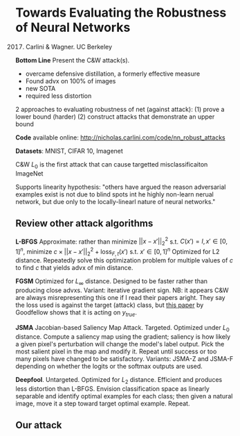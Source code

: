 # Towards Evaluating the Robustness of Neural Networks

2017. Carlini & Wagner. UC Berkeley 

**Bottom Line** Present the C&W attack(s).
- overcame defensive distillation, a formerly effective measure
- Found advx on 100% of images
- new SOTA
- required less distortion

2 approaches to evaluating robustness of net (against attack):
(1) prove a lower bound (harder)
(2) construct attacks that demonstrate an upper bound

**Code** available online: http://nicholas.carlini.com/code/nn_robust_attacks

**Datasets**: MNIST, CIFAR 10, Imagenet

C&W $L_0$ is the first attack that can cause targetted misclassificaiton ImageNet

Supports linearity hypothesis: "others have argued the reason adversarial examples exist is not due to blind spots int he highly non-learn nerual network, but due only to the locally-linearl nature of neural networks."

## Review other attack algorithms

**L-BFGS** Approximate: rather than 
minimize $||x-x'||^2_2$ s.t. $C(x') = l, x' \in [0,1]^n$, 
minimize $c \times ||x-x'||^2_2 + \text{loss}_{F,t}(x')$ s.t. $x' \in [0,1]^n$
Optimized for L2 distance. Repeatedly solve this optimization problem for multiple values of $c$ to find $c$ that yields advx of min distance.

**FGSM** Optimized for $L_\infty$ distance. Designed to be faster rather than producing close advxs. Variant: iterative gradient sign.
NB: it appears C&W are always misrepresenting this one if I read their papers aright. They say the loss used is against the target (attack) class, but [this paper](https://arxiv.org/pdf/1607.02533.pdf) by Goodfellow shows that it is acting on $y_{true}$.

**JSMA** Jacobian-based Saliency Map Attack. Targeted. Optimized under $L_0$ distance. Compute a saliency map using the gradient; saliency is how likely a given pixel's perturbation will change the model's label output. Pick the most salient pixel in the map and modify it. Repeat until success or too many pixels have changed to be satisfactory. Variants: JSMA-Z and JSMA-F depending on whether the logits or the softmax outputs are used.

**Deepfool**. Untargeted. Optimized for $L_2$ distance. Efficient and produces less distortion than L-BFGS. Envision classification space as linearly separable and identify optimal examples for each class; then given a natural image, move it a step toward target optimal example. Repeat.

## Our attack

<!--stackedit_data:
eyJoaXN0b3J5IjpbLTE1ODA5MTIzNTYsLTE3MzQ0NTA3NjMsMj
EwNTY1OTA2OCwtOTc1NjY2NTUxXX0=
-->